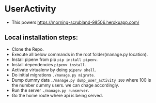 # UserActivity

- This powers https://morning-scrubland-98506.herokuapp.com/

## Local installation steps:

- Clone the Repo.
- Execute all below commands in the root folder(manage.py location).
- Install pipenv from pip `pip install pipenv`.
- Install dependencies `pipenv install`.
- Activate virtualenv by doing `pipenv shell`.
- Do initial migrations `./manage.py migrate`.
- Dump dummy data `./manage.py dump_user_activity 100` where 100 is the number dummy users. we can chage accordingly.
- Run the server `./manage.py runserver`.
- Go the home route where api is being served.
